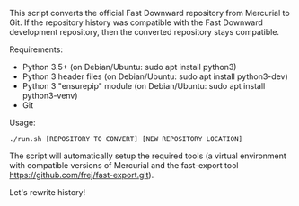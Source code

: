This script converts the official Fast Downward repository from
Mercurial to Git. If the repository history was compatible with the
Fast Downward development repository, then the converted repository
stays compatible.

Requirements:
  - Python 3.5+ (on Debian/Ubuntu: sudo apt install python3)
  - Python 3 header files (on Debian/Ubuntu: sudo apt install python3-dev)
  - Python 3 "ensurepip" module (on Debian/Ubuntu: sudo apt install python3-venv)
  - Git

Usage:

	./run.sh [REPOSITORY TO CONVERT] [NEW REPOSITORY LOCATION]

The script will automatically setup the required tools (a virtual
environment with compatible versions of Mercurial and the fast-export tool
https://github.com/frej/fast-export.git).

Let's rewrite history!

